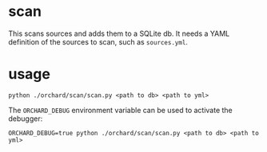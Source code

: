 # scan

This scans sources and adds them to a SQLite db. It needs a YAML definition of the sources
to scan, such as `sources.yml`.

# usage

`python ./orchard/scan/scan.py <path to db> <path to yml>`

The `ORCHARD_DEBUG` environment variable can be used to activate the debugger:

`ORCHARD_DEBUG=true python ./orchard/scan/scan.py <path to db> <path to yml>`
